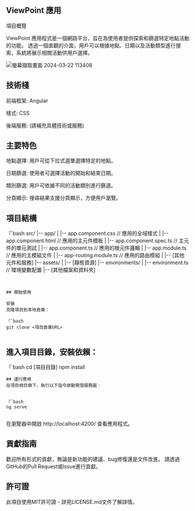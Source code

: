 ## ViewPoint 應用

項目概覽

ViewPoint 應用程式是一個網路平台，旨在為使用者提供探索和篩選特定地點活動的功能。 透過一個直觀的介面，用戶可以根據地點、日期以及活動類型進行搜索，系統將展示相關活動供用戶選擇。

![螢幕擷取畫面 2024-03-22 113408](https://github.com/9270123a/ViewPoints/assets/157206678/d0c5353a-e386-4247-82dd-f0b484ba568f)



## 技術棧

前端框架: Angular

樣式: CSS

後端服務: (請補充具體技術或服務)


## 主要特色


地點選擇: 用戶可從下拉式選單選擇特定的地點。

日期篩選: 使用者可選擇活動的開始和結束日期。

類別篩選: 用戶可依據不同的活動類別進行篩選。

分頁顯示: 搜尋結果支援分頁顯示，方便用戶瀏覽。


## 項目結構


『`bash
src/
|-- app/
| |-- app.component.css // 應用的全域樣式
| |-- app.component.html // 應用的主元件模板
| |-- app.component.spec.ts // 主元件的單元測試
| |-- app.component.ts // 應用的根元件邏輯
| |-- app.module.ts // 應用的主模組文件
| |-- app-routing.module.ts // 應用的路由模組
| |-- [其他元件和服務]
|-- assets/
| |-- [靜態資源]
|-- environments/
| |-- environment.ts // 環境變數配置
|-- [其他檔案和資料夾]



```


## 開始使用

安裝
克隆項目到本地倉庫：

『`bash
git clone <項目倉庫URL>


```
## 進入項目目錄，安裝依賴：

『`bash
cd [項目目錄]
npm install

```
## 運行應用
在項目根目錄下，執行以下指令啟動開發服務器：


『`bash
ng serve


```
在瀏覽器中開啟 http://localhost:4200/ 查看應用程式。
## 貢獻指南

歡迎所有形式的貢獻，無論是新功能的建議、bug修復還是文件改進。 請透過GitHub的Pull Request或Issue進行貢獻。

## 許可證

此項目使用MIT許可證 - 詳見LICENSE.md文件了解詳情。
